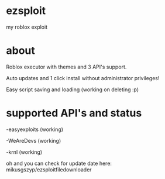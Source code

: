 # ezsploit
my roblox exploit 

# about
Roblox executor with themes and 3 API's support.

Auto updates and 1 click install without administrator privileges!

Easy script saving and loading (working on deleting :p)


# supported API's and status

-easyexploits (working)

-WeAreDevs (working)

-krnl (working)



oh and you can check for update date here: mikusgszyp/ezsploitfiledownloader

